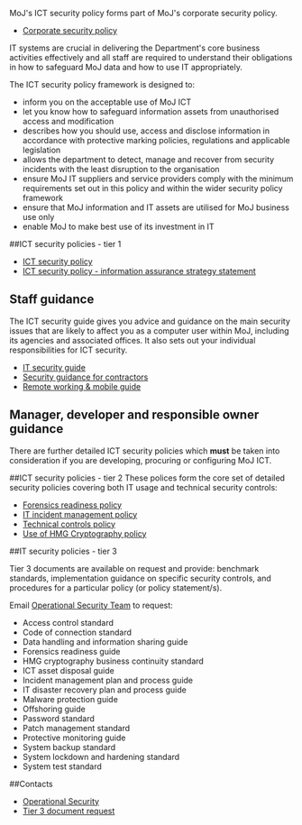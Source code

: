 MoJ's ICT security policy forms part of MoJ's corporate security policy. 

*   [Corporate security policy](/documents/2015/04/security-policies.doc)

IT systems are crucial in delivering the Department's core business activities effectively and all staff are required to understand their obligations in how to safeguard MoJ data and how to use IT appropriately.

 The ICT security policy framework is designed to:

*   inform you on the acceptable use of MoJ ICT
*   let you know how to safeguard information assets from unauthorised access and modification
*   describes how you should use, access and disclose information in accordance with protective marking policies, regulations and applicable legislation
*   allows the department to detect, manage and recover from security incidents with the least disruption to the organisation
*   ensure MoJ IT suppliers and service providers comply with the minimum requirements set out in this policy and within the wider security policy framework
*   ensure that MoJ information and IT assets are utilised for MoJ business use only
*   enable MoJ to make best use of its investment in IT

##ICT security policies - tier 1

*   [ICT security policy](/documents/2015/04/ict-security-policy.pdf)
*   [ICT security policy - information assurance strategy statement](/documents/2015/04/ict-security-policy-information-assurance-strategy-statement.pdf)

## Staff guidance

The ICT security guide gives you advice and guidance on the main security issues that are likely to affect you as a computer user within MoJ, including its agencies and associated offices. It also sets out your individual responsibilities for ICT security.

*   [IT security guide](/documents/2015/04/it-security-guidelines.pdf)
*   [Security guidance for contractors](/documents/2015/04/policy-for-contractors-on-data-security-and-it-equipment.doc)
*   [Remote working & mobile guide](/documents/2015/04/remote-working-and-mobile-computing-security-guide.pdf)

## Manager, developer and responsible owner guidance

There are further detailed ICT security policies which __must__ be taken into consideration if you are developing, procuring or configuring MoJ ICT.

##ICT security policies - tier 2
These polices form the core set of detailed security policies covering both IT usage and technical security controls:

*   [Forensics readiness policy](/documents/2015/04/forensic-readiness-policy.pdf)
*   [IT incident management policy](/documents/2015/04/it-incident-management-policy.pdf)
*   [Technical controls policy](/documents/2015/04/technical-controls-policy.pdf)
*   [Use of HMG Cryptography policy](/documents/2015/04/hmg-cryptography-policy.pdf)

##IT security policies - tier 3

Tier 3 documents are available on request and provide: benchmark standards, implementation guidance on specific security controls, and procedures for a particular policy (or policy statement/s).  

Email [Operational Security Team](mailto:operationalsecurityteam@justice.gsi.gov.uk) to request:

*   Access control standard
*   Code of connection standard
*   Data handling and information sharing guide
*   Forensics readiness guide
*   HMG cryptography business continuity standard
*   ICT asset disposal guide
*   Incident management plan and process guide
*   IT disaster recovery plan and process guide
*   Malware protection guide
*   Offshoring guide
*   Password standard
*   Patch management standard
*   Protective monitoring guide
*   System backup standard
*   System lockdown and hardening standard
*   System test standard

##Contacts
*   [Operational Security](mailto:operationalsecurityteam@justice.gsi.gov.uk)
*   [Tier 3 document request](mailto:OperationalSecurityTeam@justice.gsi.gov.uk)